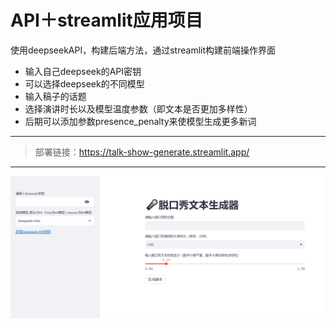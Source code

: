 # API＋streamlit应用项目

使用deepseekAPI，构建后端方法，通过streamlit构建前端操作界面

- 输入自己deepseek的API密钥
- 可以选择deepseek的不同模型
- 输入稿子的话题
- 选择演讲时长以及模型温度参数（即文本是否更加多样性）
- 后期可以添加参数presence_penalty来使模型生成更多新词
---
>部署链接：https://talk-show-generate.streamlit.app/

---

![界面展示](./img.png)